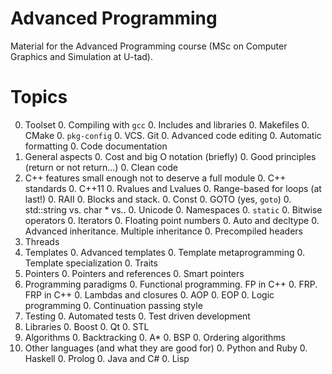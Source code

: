 Advanced Programming
====================

Material for the Advanced Programming course (MSc on Computer Graphics and Simulation at U-tad). 

# Topics


0. Toolset
    0. Compiling with `gcc`
    0. Includes and libraries
    0. Makefiles
    0. CMake
    0. `pkg-config`
    0. VCS. Git
    0. Advanced code editing
    0. Automatic formatting
    0. Code documentation
0. General aspects
    0. Cost and big O notation (briefly)
    0. Good principles (return or not return...)
    0. Clean code
0. C++ features small enough not to deserve a full module
    0. C++ standards
    0. C++11
    0. Rvalues and Lvalues
    0. Range-based for loops (at last!)
    0. RAII
    0. Blocks and stack.
    0. Const
    0. GOTO (yes, `goto`)
    0. std::string vs. char * vs..
    0. Unicode
    0. Namespaces
    0. `static`
    0. Bitwise operators
    0. Iterators
    0. Floating point numbers
    0. Auto and decltype
    0. Advanced inheritance. Multiple inheritance
    0. Precompiled headers
0. Threads
0. Templates
    0. Advanced templates
    0. Template metaprogramming
    0. Template specialization
    0. Traits
0. Pointers
    0. Pointers and references
    0. Smart pointers
0. Programming paradigms
    0. Functional programming. FP in C++
    0. FRP. FRP in C++
    0. Lambdas and closures
    0. AOP
    0. EOP
    0. Logic programming
    0. Continuation passing style
0. Testing
    0. Automated tests
    0. Test driven development
0. Libraries
    0. Boost
    0. Qt
    0. STL
0. Algorithms
    0. Backtracking
    0. A*
    0. BSP
    0. Ordering algorithms
0. Other languages (and what they are good for)
    0. Python and Ruby
    0. Haskell
    0. Prolog
    0. Java and C#
    0. Lisp


